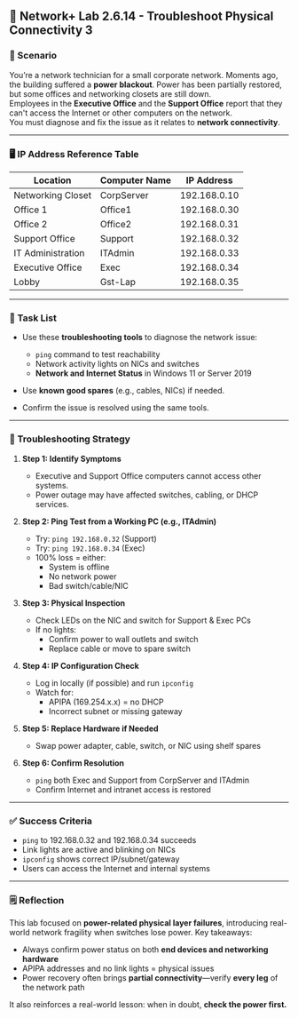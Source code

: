 ## 🧪 Network+ Lab 2.6.14 - Troubleshoot Physical Connectivity 3

### 🧭 Scenario

You’re a network technician for a small corporate network. Moments ago, the building suffered a **power blackout**. Power has been partially restored, but some offices and networking closets are still down.  
Employees in the **Executive Office** and the **Support Office** report that they can't access the Internet or other computers on the network.  
You must diagnose and fix the issue as it relates to **network connectivity**.

---

### 🖥️ IP Address Reference Table

| Location           | Computer Name | IP Address     |
|--------------------|---------------|----------------|
| Networking Closet  | CorpServer    | 192.168.0.10   |
| Office 1           | Office1       | 192.168.0.30   |
| Office 2           | Office2       | 192.168.0.31   |
| Support Office     | Support       | 192.168.0.32   |
| IT Administration  | ITAdmin       | 192.168.0.33   |
| Executive Office   | Exec          | 192.168.0.34   |
| Lobby              | Gst-Lap       | 192.168.0.35   |

---

### 🔧 Task List

- Use these **troubleshooting tools** to diagnose the network issue:
  - `ping` command to test reachability
  - Network activity lights on NICs and switches
  - **Network and Internet Status** in Windows 11 or Server 2019

- Use **known good spares** (e.g., cables, NICs) if needed.
- Confirm the issue is resolved using the same tools.

---

### 🧠 Troubleshooting Strategy

1. **Step 1: Identify Symptoms**
   - Executive and Support Office computers cannot access other systems.
   - Power outage may have affected switches, cabling, or DHCP services.

2. **Step 2: Ping Test from a Working PC (e.g., ITAdmin)**
   - Try: `ping 192.168.0.32` (Support)
   - Try: `ping 192.168.0.34` (Exec)
   - 100% loss = either:
     - System is offline
     - No network power
     - Bad switch/cable/NIC

3. **Step 3: Physical Inspection**
   - Check LEDs on the NIC and switch for Support & Exec PCs
   - If no lights:
     - Confirm power to wall outlets and switch
     - Replace cable or move to spare switch

4. **Step 4: IP Configuration Check**
   - Log in locally (if possible) and run `ipconfig`
   - Watch for:
     - APIPA (169.254.x.x) = no DHCP
     - Incorrect subnet or missing gateway

5. **Step 5: Replace Hardware if Needed**
   - Swap power adapter, cable, switch, or NIC using shelf spares

6. **Step 6: Confirm Resolution**
   - `ping` both Exec and Support from CorpServer and ITAdmin
   - Confirm Internet and intranet access is restored

---

### ✅ Success Criteria

- `ping` to 192.168.0.32 and 192.168.0.34 succeeds
- Link lights are active and blinking on NICs
- `ipconfig` shows correct IP/subnet/gateway
- Users can access the Internet and internal systems

---

### 🗒️ Reflection

This lab focused on **power-related physical layer failures**, introducing real-world network fragility when switches lose power. Key takeaways:
- Always confirm power status on both **end devices and networking hardware**
- APIPA addresses and no link lights = physical issues
- Power recovery often brings **partial connectivity**—verify **every leg** of the network path

It also reinforces a real-world lesson: when in doubt, **check the power first.**
